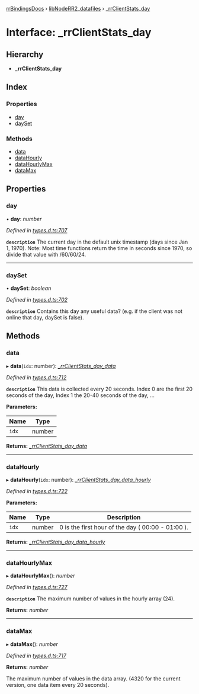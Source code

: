 [rrBindingsDocs](../README.md) › [libNodeRR2_datafiles](../modules/libnoderr2_datafiles.md) › [_rrClientStats_day](libnoderr2_datafiles._rrclientstats_day.md)

# Interface: _rrClientStats_day

## Hierarchy

* **_rrClientStats_day**

## Index

### Properties

* [day](libnoderr2_datafiles._rrclientstats_day.md#day)
* [daySet](libnoderr2_datafiles._rrclientstats_day.md#dayset)

### Methods

* [data](libnoderr2_datafiles._rrclientstats_day.md#data)
* [dataHourly](libnoderr2_datafiles._rrclientstats_day.md#datahourly)
* [dataHourlyMax](libnoderr2_datafiles._rrclientstats_day.md#datahourlymax)
* [dataMax](libnoderr2_datafiles._rrclientstats_day.md#datamax)

## Properties

###  day

• **day**: *number*

*Defined in [types.d.ts:707](https://github.com/Novalis15/RoyalRender-OpenExtensions/blob/f77b7d8/rrNodeJS_rrBindings/nodeJS/win64/v6/types.d.ts#L707)*

**`description`** The current day in the default unix timestamp (days since Jan 1, 1970). Note: Most time functions return the time in seconds since 1970, so divide that value with /60/60/24.

___

###  daySet

• **daySet**: *boolean*

*Defined in [types.d.ts:702](https://github.com/Novalis15/RoyalRender-OpenExtensions/blob/f77b7d8/rrNodeJS_rrBindings/nodeJS/win64/v6/types.d.ts#L702)*

**`description`** Contains this day any useful data? (e.g. if the client was not online that day, daySet is false).

## Methods

###  data

▸ **data**(`idx`: number): *[_rrClientStats_day_data](libnoderr2_datafiles._rrclientstats_day_data.md)*

*Defined in [types.d.ts:712](https://github.com/Novalis15/RoyalRender-OpenExtensions/blob/f77b7d8/rrNodeJS_rrBindings/nodeJS/win64/v6/types.d.ts#L712)*

**`description`** This data is collected every 20 seconds. Index 0 are the first 20 seconds of the day, Index 1 the 20-40 seconds of the day, ...

**Parameters:**

Name | Type |
------ | ------ |
`idx` | number |

**Returns:** *[_rrClientStats_day_data](libnoderr2_datafiles._rrclientstats_day_data.md)*

___

###  dataHourly

▸ **dataHourly**(`idx`: number): *[_rrClientStats_day_data_hourly](libnoderr2_datafiles._rrclientstats_day_data_hourly.md)*

*Defined in [types.d.ts:722](https://github.com/Novalis15/RoyalRender-OpenExtensions/blob/f77b7d8/rrNodeJS_rrBindings/nodeJS/win64/v6/types.d.ts#L722)*

**Parameters:**

Name | Type | Description |
------ | ------ | ------ |
`idx` | number | 0 is the first hour of the day ( 00:00  - 01:00 ).  |

**Returns:** *[_rrClientStats_day_data_hourly](libnoderr2_datafiles._rrclientstats_day_data_hourly.md)*

___

###  dataHourlyMax

▸ **dataHourlyMax**(): *number*

*Defined in [types.d.ts:727](https://github.com/Novalis15/RoyalRender-OpenExtensions/blob/f77b7d8/rrNodeJS_rrBindings/nodeJS/win64/v6/types.d.ts#L727)*

**`description`** The maximum number of values in the hourly array (24).

**Returns:** *number*

___

###  dataMax

▸ **dataMax**(): *number*

*Defined in [types.d.ts:717](https://github.com/Novalis15/RoyalRender-OpenExtensions/blob/f77b7d8/rrNodeJS_rrBindings/nodeJS/win64/v6/types.d.ts#L717)*

**Returns:** *number*

The maximum number of values in the data array. (4320 for the current version, one data item every 20 seconds).
